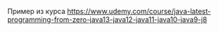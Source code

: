 Пример из курса https://www.udemy.com/course/java-latest-programming-from-zero-java13-java12-java11-java10-java9-j8